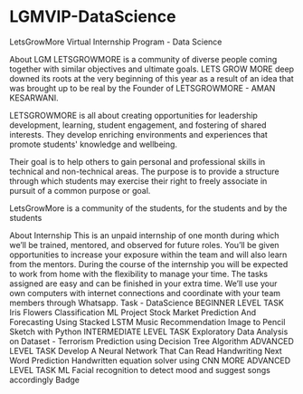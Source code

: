 # LGMVIP-DataScience

LetsGrowMore Virtual Internship Program - Data Science



About LGM
LETSGROWMORE is a community of diverse people coming together with similar objectives and ultimate goals. LETS GROW MORE deep downed its roots at the very beginning of this year as a result of an idea that was brought up to be real by the Founder of LETSGROWMORE - AMAN KESARWANI.

LETSGROWMORE is all about creating opportunities for leadership development, learning, student engagement, and fostering of shared interests. They develop enriching environments and experiences that promote students' knowledge and wellbeing.

Their goal is to help others to gain personal and professional skills in technical and non-technical areas. The purpose is to provide a structure through which students may exercise their right to freely associate in pursuit of a common purpose or goal.

LetsGrowMore is a community of the students, for the students and by the students

About Internship
This is an unpaid internship of one month during which we’ll be trained, mentored, and observed for future roles. You’ll be given opportunities to increase your exposure within the team and will also learn from the mentors.
During the course of the internship you will be expected to work from home with the flexibility to manage your time. The tasks assigned are easy and can be finished in your extra time.
We’ll use your own computers with internet connections and coordinate with your team members through Whatsapp.
Task - DataScience
BEGINNER LEVEL TASK
Iris Flowers Classification ML Project
Stock Market Prediction And Forecasting Using Stacked LSTM
Music Recommendation
Image to Pencil Sketch with Python
INTERMEDIATE LEVEL TASK
Exploratory Data Analysis on Dataset - Terrorism
Prediction using Decision Tree Algorithm
ADVANCED LEVEL TASK
Develop A Neural Network That Can Read Handwriting
Next Word Prediction
Handwritten equation solver using CNN
MORE ADVANCED LEVEL TASK
ML Facial recognition to detect mood and suggest songs accordingly
Badge


